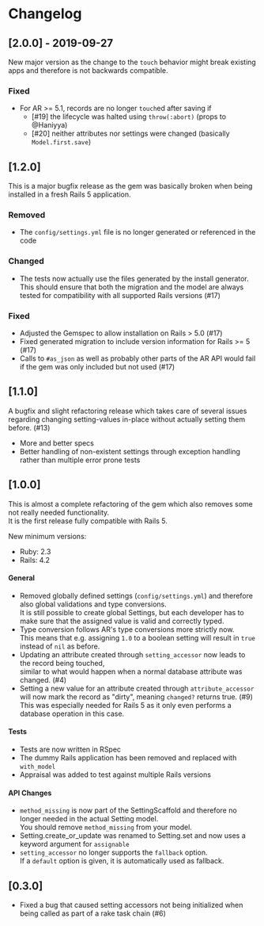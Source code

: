 # Changelog

## [2.0.0] - 2019-09-27

New major version as the change to the `touch` behavior might break existing apps
and therefore is not backwards compatible.

### Fixed

- For AR >= 5.1, records are no longer `touch`ed after saving if
  - [#19] the lifecycle was halted using `throw(:abort)` (props to @Haniyya)
  - [#20] neither attributes nor settings were changed (basically `Model.first.save`)

## [1.2.0]

This is a major bugfix release as the gem was basically broken when being installed in a fresh Rails 5 application.

### Removed

* The `config/settings.yml` file is no longer generated or referenced in the code

### Changed

* The tests now actually use the files generated by the install generator. This should ensure that both
  the migration and the model are always tested for compatibility with all supported Rails versions (#17)

### Fixed

* Adjusted the Gemspec to allow installation on Rails > 5.0 (#17)
* Fixed generated migration to include version information for Rails >= 5 (#17)
* Calls to `#as_json` as well as probably other parts of the AR API would fail if the gem was only included
  but not used (#17)

## [1.1.0]

A bugfix and slight refactoring release which takes care of several issues regarding
changing setting-values in-place without actually setting them before. (#13)

* More and better specs
* Better handling of non-existent settings through exception handling rather than multiple error prone tests

## [1.0.0]

This is almost a complete refactoring of the gem which also removes some not really needed functionality.  
It is the first release fully compatible with Rails 5.  

New minimum versions:

* Ruby: 2.3
* Rails: 4.2

#### General

* Removed globally defined settings (`config/settings.yml`) and therefore also global validations and type conversions.  
  It is still possible to create global Settings, but each developer has to make sure that the assigned
  value is valid and correctly typed.
* Type conversion follows AR's type conversions more strictly now.  
  This means that e.g. assigning `1.0` to a boolean setting will result in `true` instead of `nil` as before.
* Updating an attribute created through `setting_accessor` now leads to the record being touched,  
  similar to what would happen when a normal database attribute was changed. (#4)
* Setting a new value for an attribute created through `attribute_accessor` will now mark
  the record as "dirty", meaning `changed?` returns true. (#9)  
  This was especially needed for Rails 5 as it only even performs a database operation in this case.  

#### Tests

* Tests are now written in RSpec
* The dummy Rails application has been removed and replaced with `with_model`
* Appraisal was added to test against multiple Rails versions

#### API Changes

* `method_missing` is now part of the SettingScaffold and therefore no longer needed in the actual Setting model.  
   You should remove `method_missing` from your model.
* Setting.create_or_update was renamed to Setting.set and now uses a keyword argument for `assignable`
* `setting_accessor` no longer supports the `fallback` option.  
   If a `default` option is given, it is automatically used as fallback.

## [0.3.0]

* Fixed a bug that caused setting accessors not being initialized when being called as part of a rake task chain (#6)
